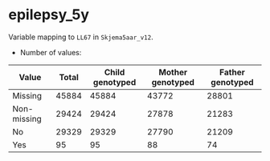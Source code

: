 # epilepsy_5y
Variable mapping to `LL67` in `Skjema5aar_v12`.
- Number of values:

| Value | Total | Child genotyped | Mother genotyped | Father genotyped |
| ----- | ----- | --------------- | ---------------- | ---------------- |
| Missing | 45884 | 45884 | 43772 | 28801 |
| Non-missing | 29424 | 29424 | 27878 | 21283 |
| No | 29329 | 29329 | 27790 |21209 |
| Yes | 95 | 95 | 88 |74 |



